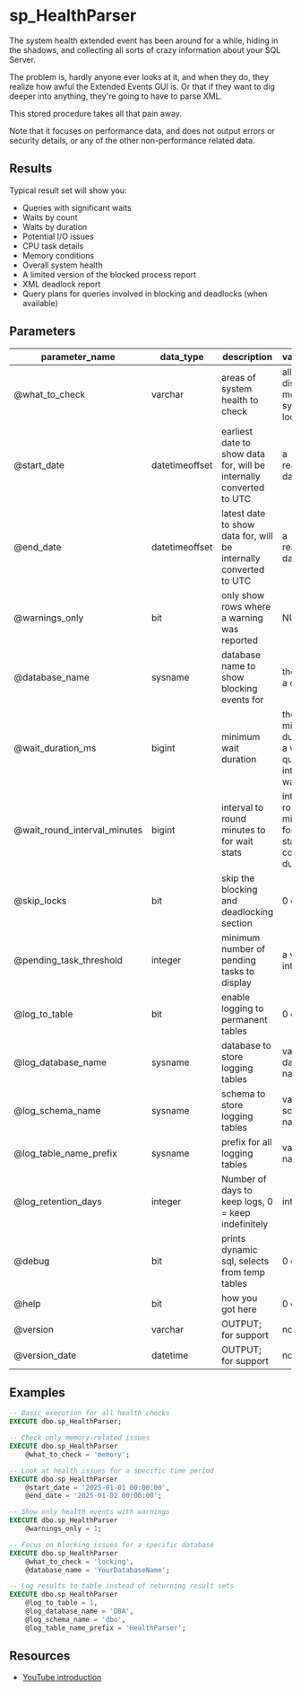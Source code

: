 # sp_HealthParser

The system health extended event has been around for a while, hiding in the shadows, and collecting all sorts of crazy information about your SQL Server.

The problem is, hardly anyone ever looks at it, and when they do, they realize how awful the Extended Events GUI is. Or that if they want to dig deeper into anything, they're going to have to parse XML. 

This stored procedure takes all that pain away.

Note that it focuses on performance data, and does not output errors or security details, or any of the other non-performance related data.

## Results

Typical result set will show you:
* Queries with significant waits
* Waits by count
* Waits by duration
* Potential I/O issues
* CPU task details
* Memory conditions
* Overall system health
* A limited version of the blocked process report
* XML deadlock report
* Query plans for queries involved in blocking and deadlocks (when available)

## Parameters

|        parameter_name        |   data_type    |                             description                             |                             valid_inputs                              |    defaults     |
|------------------------------|----------------|---------------------------------------------------------------------|-----------------------------------------------------------------------|-----------------|
| @what_to_check               | varchar        | areas of system health to check                                     | all, waits, disk, cpu, memory, system, locking                        | all             |
| @start_date                  | datetimeoffset | earliest date to show data for, will be internally converted to UTC | a reasonable date                                                     | seven days back |
| @end_date                    | datetimeoffset | latest date to show data for, will be internally converted to UTC   | a reasonable date                                                     | current date    |
| @warnings_only               | bit            | only show rows where a warning was reported                         | NULL, 0, 1                                                            | 0               |
| @database_name               | sysname        | database name to show blocking events for                           | the name of a database                                                | NULL            |
| @wait_duration_ms            | bigint         | minimum wait duration                                               | the minimum duration of a wait for queries with interesting waits     | 0               |
| @wait_round_interval_minutes | bigint         | interval to round minutes to for wait stats                         | interval to round minutes to for top wait stats by count and duration | 60              |
| @skip_locks                  | bit            | skip the blocking and deadlocking section                           | 0 or 1                                                                | 0               |
| @pending_task_threshold      | integer        | minimum number of pending tasks to display                          | a valid integer                                                       | 10              |
| @log_to_table                | bit            | enable logging to permanent tables                                  | 0 or 1                                                                | 0               |
| @log_database_name           | sysname        | database to store logging tables                                    | valid database name                                                   | NULL            |
| @log_schema_name             | sysname        | schema to store logging tables                                      | valid schema name                                                     | NULL            |
| @log_table_name_prefix       | sysname        | prefix for all logging tables                                       | valid table name prefix                                               | 'HealthParser'  |
| @log_retention_days          | integer        | Number of days to keep logs, 0 = keep indefinitely                  | integer                                                               | 30              |
| @debug                       | bit            | prints dynamic sql, selects from temp tables                        | 0 or 1                                                                | 0               |
| @help                        | bit            | how you got here                                                    | 0 or 1                                                                | 0               |
| @version                     | varchar        | OUTPUT; for support                                                 | none                                                                  | none; OUTPUT    |
| @version_date                | datetime       | OUTPUT; for support                                                 | none                                                                  | none; OUTPUT    |

## Examples

```sql
-- Basic execution for all health checks
EXECUTE dbo.sp_HealthParser;

-- Check only memory-related issues
EXECUTE dbo.sp_HealthParser 
    @what_to_check = 'memory';

-- Look at health issues for a specific time period
EXECUTE dbo.sp_HealthParser
    @start_date = '2025-01-01 00:00:00',
    @end_date = '2025-01-02 00:00:00';

-- Show only health events with warnings
EXECUTE dbo.sp_HealthParser
    @warnings_only = 1;

-- Focus on blocking issues for a specific database
EXECUTE dbo.sp_HealthParser
    @what_to_check = 'locking',
    @database_name = 'YourDatabaseName';

-- Log results to table instead of returning result sets
EXECUTE dbo.sp_HealthParser
    @log_to_table = 1,
    @log_database_name = 'DBA',
    @log_schema_name = 'dbo',
    @log_table_name_prefix = 'HealthParser';
```

## Resources
* [YouTube introduction](https://youtu.be/1kH-aJcCVxs)